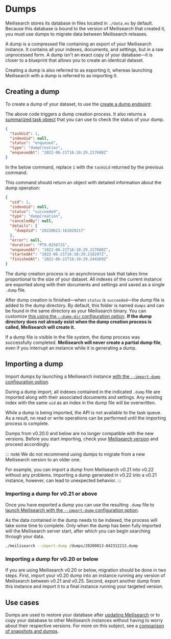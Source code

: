 # Dumps

Meilisearch stores its database in files located in `./data.ms` by default. Because this database is bound to the version of Meilisearch that created it, you must use dumps to migrate data between Meilisearch releases.

A dump is a compressed file containing an export of your Meilisearch instance. It contains all your indexes, documents, and settings, but in a raw unprocessed form. A dump isn't an exact copy of your database—it is closer to a blueprint that allows you to create an identical dataset.

Creating a dump is also referred to as exporting it, whereas launching Meilisearch with a dump is referred to as importing it.

## Creating a dump

To create a dump of your dataset, to use the [create a dump endpoint](/reference/api/dump.md#create-a-dump):

<CodeSamples id="post_dump_1" />

The above code triggers a dump creation process. It also returns a [summarized task object](/learn/advanced/asynchronous_operations.md#summarized-task-objects) that you can use to check the status of your dump.

```json
{
  "taskUid": 1,
  "indexUid": null,
  "status": "enqueued",
  "type": "dumpCreation",
  "enqueuedAt": "2022-06-21T16:10:29.217688Z"
}
```

In the below command, replace `1` with the `taskUid` returned by the previous command.

<CodeSamples id="get_task_1" />

This command should return an object with detailed information about the dump operation:

```json
{
  "uid": 1,
  "indexUid": null,
  "status": "succeeded",
  "type": "dumpCreation",
  "canceledBy": null,
  "details": {
    "dumpUid": "20220621-161029217"
  },
  "error": null,
  "duration": "PT0.025872S",
  "enqueuedAt": "2022-06-21T16:10:29.217688Z",
  "startedAt": "2022-06-21T16:10:29.218297Z",
  "finishedAt": "2022-06-21T16:10:29.244169Z"
}
```

The dump creation process is an asynchronous task that takes time proportional to the size of your dataset. All indexes of the current instance are exported along with their documents and settings and saved as a single `.dump` file.

After dump creation is finished—when `status` is `succeeded`—the dump file is added to the dump directory. By default, this folder is named `dumps` and can be found in the same directory as your Meilisearch binary. You can customize [this using the `--dump-dir` configuration option](/learn/configuration/instance_options.md#dump-directory). **If the dump directory does not already exist when the dump creation process is called, Meilisearch will create it.**

If a dump file is visible in the file system, the dump process was successfully completed. **Meilisearch will never create a partial dump file**, even if you interrupt an instance while it is generating a dump.

## Importing a dump

Import dumps by launching a Meilisearch instance [with the `--import-dump` configuration option](/learn/configuration/instance_options.md#import-dump).

During a dump import, all indexes contained in the indicated `.dump` file are imported along with their associated documents and settings. Any existing index with the same `uid` as an index in the dump file will be overwritten.

While a dump is being imported, the API is not available to the task queue. As a result, no read or write operations can be performed until the importing process is complete.

Dumps from v0.20.0 and below are no longer compatible with the new versions. Before you start importing, check your [Meilisearch version](/reference/api/version.md#example) and proceed accordingly.

::: note
We do not recommend using dumps to migrate from a new Meilisearch version to an older one.

For example, you can import a dump from Meilisearch v0.21 into v0.22 without any problems. Importing a dump generated in v0.22 into a v0.21 instance, however, can lead to unexpected behavior.
:::

### Importing a dump for v0.21 or above

Once you have exported a dump you can use the resulting `.dump` file to [launch Meilisearch with the `--import-dump` configuration option](/learn/configuration/instance_options.md#import-dump).

As the data contained in the dump needs to be indexed, the process will take some time to complete. Only when the dump has been fully imported will the Meilisearch server start, after which you can begin searching through your data.

```bash
./meilisearch --import-dump /dumps/20200813-042312213.dump
```

### Importing a dump for v0.20 or below

If you are using Meilisearch v0.20 or below, migration should be done in two steps. First, import your v0.20 dump into an instance running any version of Meilisearch between v0.21 and v0.25. Second, export another dump from this instance and import it to a final instance running your targeted version.

## Use cases

Dumps are used to restore your database after [updating Meilisearch](/learn/advanced/updating.md) or to copy your database to other Meilisearch instances without having to worry about their respective versions. For more on this subject, see a [comparison of snapshots and dumps](/learn/advanced/snapshots_vs_dumps.md).

